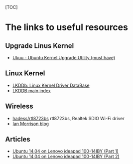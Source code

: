 [TOC]

# The links to useful resources


## Upgrade Linus Kernel

- [Ukuu - Ubuntu Kernel Upgrade Utility (must have)](https://mintguide.org/tools/691-ukuu-ubuntu-kernel-upgrade-utility.html)


## Linux Kernel

- [LKDDb: Linux Kernel Driver DataBase](https://cateee.net/lkddb/)
- [LKDDB main index](http://cateee.net/lkddb/web-lkddb/)


## Wireless

- [hadess/rtl8723bs](https://github.com/hadess/rtl8723bs) rtl8723bs, Realtek SDIO Wi-Fi driver
- [Ian Morrison blog](http://linuxiumcomau.blogspot.com/)


## Articles

- [Ubuntu 14.04 on Lenovo ideapad 100-14IBY (Part 1)](http://tuxicate.blogspot.hu/2015/12/ubuntu-1404-on-lenovo-ideapad-100-14iby.html?m=1)
- [Ubuntu 14.04 on Lenovo ideapad 100-14IBY (Part 2)](http://tuxicate.blogspot.com.tr/2015/12/ubuntu-1404-on-lenovo-ideapad-100-14iby_9.html?m=1)
